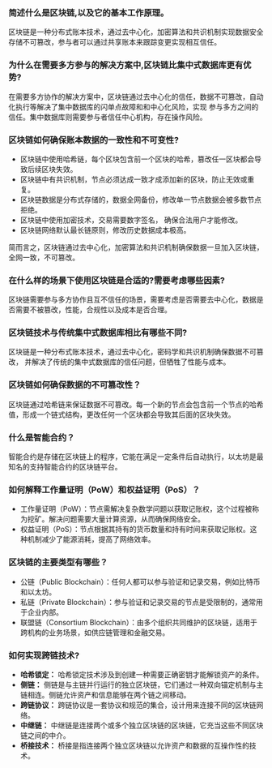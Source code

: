 
### 简述什么是区块链,以及它的基本工作原理。

区块链是一种分布式账本技术，通过去中心化，加密算法和共识机制实现数据安全存储不可篡改，参与者可以通过共享账本来跟踪变更实现相互信任。

### 为什么在需要多方参与的解决方案中,区块链比集中式数据库更有优势?
在需要多方协作的解决方案中，区块链通过去中心化的信任，数据不可篡改，自动化执行等解决了集中数据库的闪单点故障和和中心化风险，实现 参与多方之间的信任。集中数据库则需要参与者信任中心机构，存在操作风险。



### 区块链如何确保账本数据的一致性和不可变性?

- 区块链中使用哈希链，每个区块包含前一个区块的哈希，篡改任一区块都会导致后续区块失效。
- 区块链中有共识机制，节点必须达成一致才成添加新的区块，防止无效或重复。
- 区块链数据是分布式存储的，数据全网备份，修改单一节点数据会被多数节点拒绝。
- 区块链中使用加密技术，交易需要数字签名， 确保合法用户才能修改。
- 区块链网络默认最长链原则，修改历史数据成本极高。

简而言之，区块链通过去中心化，加密算法和共识机制确保数据一旦加入区块链，全网一致，不可篡改。

### 在什么样的场景下使用区块链是合适的?需要考虑哪些因素?

 区块链需要参与多方协作且互不信任的场景，需要考虑是否需要去中心化，数据是否需要不被篡改，性能，合规性以及成本是否合理。

### 区块链技术与传统集中式数据库相比有哪些不同?

区块链是一种分布式账本技术，通过去中心化，密码学和共识机制确保数据不可篡改， 并解决了传统的集中式数据库的信任问题，但牺牲了性能与成本。


### 区块链如何确保数据的不可篡改性？

 区块链通过哈希链来保证数据不可篡改。每一个新的节点会包含前一个节点的哈希值，形成一个链式结构，更改任何一个区块都会导致其后面的区块失效。



### 什么是智能合约？

智能合约是存储在区块链上的程序，它能在满足一定条件后自动执行，以太坊是最知名的支持智能合约的区块链平台。



### 如何解释工作量证明（PoW）和权益证明（PoS）？

- 工作量证明（PoW）：节点需解决复杂数学问题以获取记账权，这个过程被称为挖矿。解决问题需要大量计算资源，从而确保网络安全。
- 权益证明（PoS）：节点根据其持有的货币数量和持有时间来获取记账权。这种机制减少了能源消耗，提高了网络效率。

### 区块链的主要类型有哪些？

- 公链（Public Blockchain）：任何人都可以参与验证和记录交易，例如比特币和以太坊。
- 私链（Private Blockchain）：参与验证和记录交易的节点是受限制的，通常用于企业内部。
- 联盟链（Consortium Blockchain）：由多个组织共同维护的区块链，适用于跨机构的业务场景，如供应链管理和金融交易。

### 如何实现跨链技术?


- **哈希锁定：** 哈希锁定技术涉及到创建一种需要正确密钥才能解锁资产的条件。
- **侧链：** 侧链是与主链并行运行的独立区块链，它们通过一种双向锚定机制与主链相连。侧链允许资产和信息能够在两个链之间移动。
- **跨链协议：** 跨链协议是一套协议和规范的集合，设计用来连接不同的区块链网络。
- **中继链：** 中继链是连接两个或多个独立区块链的区块链，它充当这些不同区块链之间的中介。
- **桥接技术：** 桥接是指连接两个独立区块链以允许资产和数据的互操作性的技术。